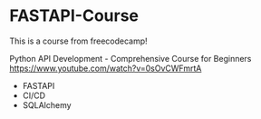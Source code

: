 # FASTAPI-Course

This is a course from freecodecamp! 

Python API Development - Comprehensive Course for Beginners 
https://www.youtube.com/watch?v=0sOvCWFmrtA

- FASTAPI
- CI/CD
- SQLAlchemy